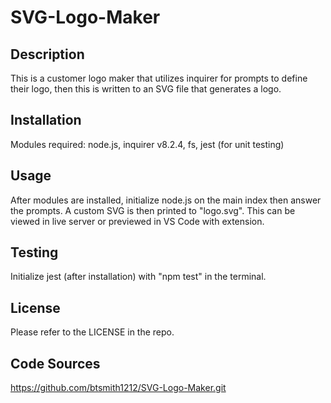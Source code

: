 # SVG-Logo-Maker


## Description

This is a customer logo maker that utilizes inquirer for prompts to define their logo, then this is written to an SVG file that generates a logo.

## Installation

Modules required: node.js, inquirer v8.2.4, fs, jest (for unit testing)

## Usage

After modules are installed, initialize node.js on the main index then answer the prompts. A custom SVG is then printed to "logo.svg". This can be viewed in live server or previewed in VS Code with extension.

## Testing

Initialize jest (after installation) with "npm test" in the terminal.

## License

Please refer to the LICENSE in the repo.

## Code Sources

https://github.com/btsmith1212/SVG-Logo-Maker.git